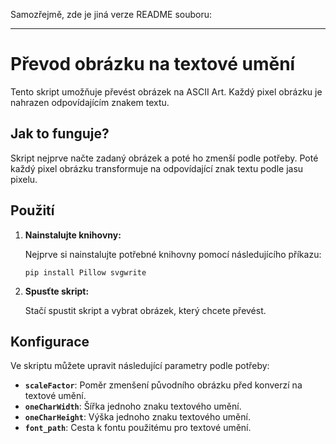 Samozřejmě, zde je jiná verze README souboru:

---

# Převod obrázku na textové umění

Tento skript umožňuje převést obrázek na ASCII Art. Každý pixel obrázku je nahrazen odpovídajícím znakem textu.

## Jak to funguje?

Skript nejprve načte zadaný obrázek a poté ho zmenší podle potřeby. Poté každý pixel obrázku transformuje na odpovídající znak textu podle jasu pixelu.

## Použití

1. **Nainstalujte knihovny:**

   Nejprve si nainstalujte potřebné knihovny pomocí následujícího příkazu:

   ```
   pip install Pillow svgwrite
   ```

2. **Spusťte skript:**

   Stačí spustit skript a vybrat obrázek, který chcete převést.



## Konfigurace

Ve skriptu můžete upravit následující parametry podle potřeby:

- **`scaleFactor`**: Poměr zmenšení původního obrázku před konverzí na textové umění.
- **`oneCharWidth`**: Šířka jednoho znaku textového umění.
- **`oneCharHeight`**: Výška jednoho znaku textového umění.
- **`font_path`**: Cesta k fontu použitému pro textové umění.

